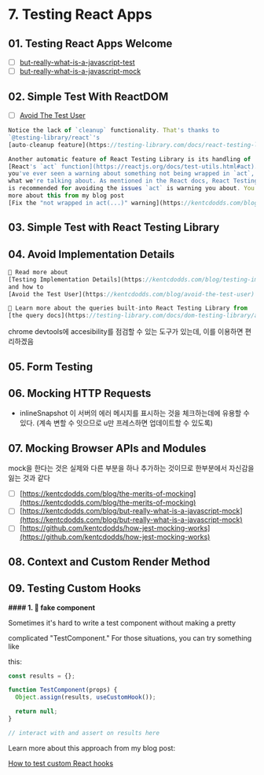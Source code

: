 # 7. Testing React Apps

## 01. Testing React Apps Welcome

- [ ] [but-really-what-is-a-javascript-test](https://kentcdodds.com/blog/but-really-what-is-a-javascript-test)
- [ ] [but-really-what-is-a-javascript-mock](https://kentcdodds.com/blog/but-really-what-is-a-javascript-mock)

## 02. Simple Test With ReactDOM

- [ ] [Avoid The Test User](https://kentcdodds.com/blog/avoid-the-test-user/)

```jsx
Notice the lack of `cleanup` functionality. That's thanks to
`@testing-library/react`'s
[auto-cleanup feature](https://testing-library.com/docs/react-testing-library/api#cleanup)

Another automatic feature of React Testing Library is its handling of
[React's `act` function](https://reactjs.org/docs/test-utils.html#act). If
you've ever seen a warning about something not being wrapped in `act`, that's
what we're talking about. As mentioned in the React docs, React Testing Library
is recommended for avoiding the issues `act` is warning you about. You can learn
more about this from my blog post
[Fix the "not wrapped in act(...)" warning](https://kentcdodds.com/blog/fix-the-not-wrapped-in-act-warning).
```

## 03. Simple Test with React Testing Library

## 04. Avoid Implementation Details

```jsx
📜 Read more about
[Testing Implementation Details](https://kentcdodds.com/blog/testing-implementation-details)
and how to
[Avoid the Test User](https://kentcdodds.com/blog/avoid-the-test-user)

📜 Learn more about the queries built-into React Testing Library from
[the query docs](https://testing-library.com/docs/dom-testing-library/api-queries).
```

chrome devtools에 accesibility를 점검할 수 있는 도구가 있는데, 이를 이용하면 편리하겠음

## 05. Form Testing

## 06. Mocking HTTP Requests

- inlineSnapshot 이 서버의 에러 메시지를 표시하는 것을 체크하는데에 유용할 수 있다. (계속 변할 수 잇으므로 u만 프레스하면 업데이트할 수 있도록)

## 07. Mocking Browser APIs and Modules

mock을 한다는 것은 실제와 다른 부분을 하나 추가하는 것이므로 한부분에서 자신감을 잃는 것과 같다

- [ ] [https://kentcdodds.com/blog/the-merits-of-mocking](https://kentcdodds.com/blog/the-merits-of-mocking)
- [ ] [https://kentcdodds.com/blog/but-really-what-is-a-javascript-mock](https://kentcdodds.com/blog/but-really-what-is-a-javascript-mock)
- [ ] [https://github.com/kentcdodds/how-jest-mocking-works](https://github.com/kentcdodds/how-jest-mocking-works)

## 08. Context and Custom Render Method

## 09. Testing Custom Hooks

**#### 1. 💯 fake component**

Sometimes it's hard to write a test component without making a pretty

complicated "TestComponent." For those situations, you can try something like

this:

```javascript
const results = {};

function TestComponent(props) {
  Object.assign(results, useCustomHook());

  return null;
}

// interact with and assert on results here
```

Learn more about this approach from my blog post:

[How to test custom React hooks](https://kentcdodds.com/blog/how-to-test-custom-react-hooks)
